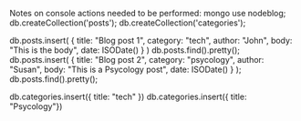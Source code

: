 Notes on console actions needed to be performed:
mongo
use nodeblog;
db.createCollection('posts');
db.createCollection('categories');

db.posts.insert( { title: "Blog post 1", category: "tech", author: "John", body: "This is the body", date: ISODate() } )
db.posts.find().pretty();
db.posts.insert( { title: "Blog post 2", category: "psycology", author: "Susan", body: "This is a Psycology post", date: ISODate() } );
db.posts.find().pretty();

db.categories.insert({ title: "tech" })
db.categories.insert({ title: "Psycology"})
